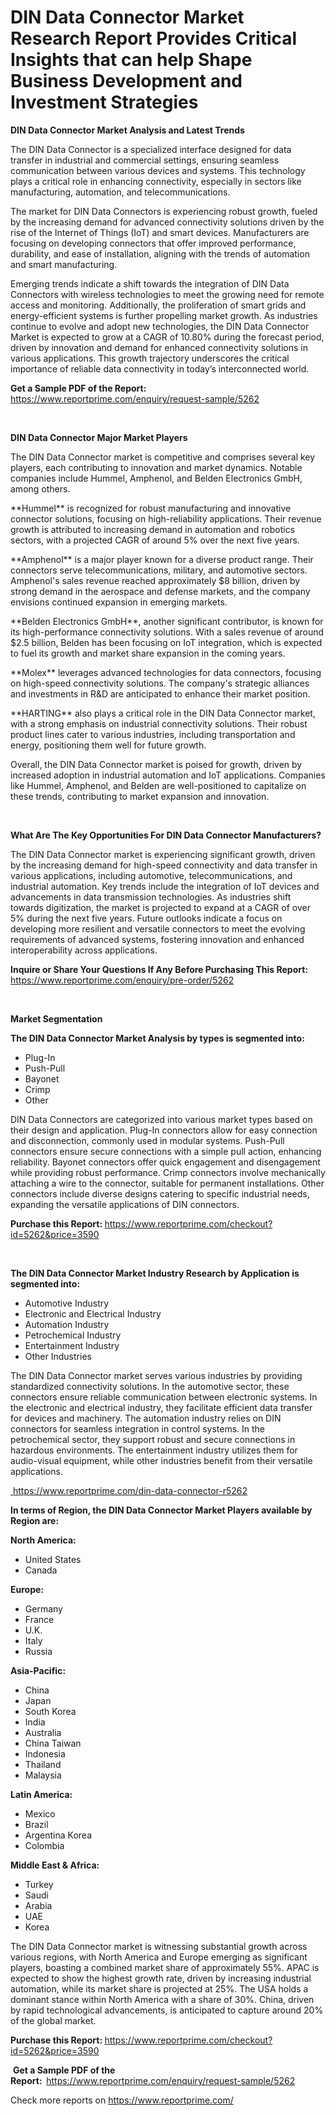 <p><h1>DIN Data Connector Market Research Report Provides Critical Insights that can help Shape Business Development and Investment Strategies</h1></p><p><strong>DIN Data Connector Market Analysis and Latest Trends</strong></p>
<p><p>The DIN Data Connector is a specialized interface designed for data transfer in industrial and commercial settings, ensuring seamless communication between various devices and systems. This technology plays a critical role in enhancing connectivity, especially in sectors like manufacturing, automation, and telecommunications.</p><p>The market for DIN Data Connectors is experiencing robust growth, fueled by the increasing demand for advanced connectivity solutions driven by the rise of the Internet of Things (IoT) and smart devices. Manufacturers are focusing on developing connectors that offer improved performance, durability, and ease of installation, aligning with the trends of automation and smart manufacturing.</p><p>Emerging trends indicate a shift towards the integration of DIN Data Connectors with wireless technologies to meet the growing need for remote access and monitoring. Additionally, the proliferation of smart grids and energy-efficient systems is further propelling market growth. As industries continue to evolve and adopt new technologies, the DIN Data Connector Market is expected to grow at a CAGR of 10.80% during the forecast period, driven by innovation and demand for enhanced connectivity solutions in various applications. This growth trajectory underscores the critical importance of reliable data connectivity in today’s interconnected world.</p></p>
<p><strong>Get a Sample PDF of the Report:&nbsp;</strong> <a href="https://www.reportprime.com/enquiry/request-sample/5262?utm_campaign=3017&utm_medium=2&utm_source=Github&utm_content=ia&utm_term=19032025&utm_id=din-data-connector">https://www.reportprime.com/enquiry/request-sample/5262</a></p>
<p>&nbsp;</p>
<p><strong>DIN Data Connector Major Market Players</strong></p>
<p><p>The DIN Data Connector market is competitive and comprises several key players, each contributing to innovation and market dynamics. Notable companies include Hummel, Amphenol, and Belden Electronics GmbH, among others.</p><p>**Hummel** is recognized for robust manufacturing and innovative connector solutions, focusing on high-reliability applications. Their revenue growth is attributed to increasing demand in automation and robotics sectors, with a projected CAGR of around 5% over the next five years.</p><p>**Amphenol** is a major player known for a diverse product range. Their connectors serve telecommunications, military, and automotive sectors. Amphenol's sales revenue reached approximately $8 billion, driven by strong demand in the aerospace and defense markets, and the company envisions continued expansion in emerging markets.</p><p>**Belden Electronics GmbH**, another significant contributor, is known for its high-performance connectivity solutions. With a sales revenue of around $2.5 billion, Belden has been focusing on IoT integration, which is expected to fuel its growth and market share expansion in the coming years.</p><p>**Molex** leverages advanced technologies for data connectors, focusing on high-speed connectivity solutions. The company's strategic alliances and investments in R&D are anticipated to enhance their market position.</p><p>**HARTING** also plays a critical role in the DIN Data Connector market, with a strong emphasis on industrial connectivity solutions. Their robust product lines cater to various industries, including transportation and energy, positioning them well for future growth.</p><p>Overall, the DIN Data Connector market is poised for growth, driven by increased adoption in industrial automation and IoT applications. Companies like Hummel, Amphenol, and Belden are well-positioned to capitalize on these trends, contributing to market expansion and innovation.</p></p>
<p>&nbsp;</p>
<p><strong>What Are The Key Opportunities For DIN Data Connector Manufacturers?</strong></p>
<p><p>The DIN Data Connector market is experiencing significant growth, driven by the increasing demand for high-speed connectivity and data transfer in various applications, including automotive, telecommunications, and industrial automation. Key trends include the integration of IoT devices and advancements in data transmission technologies. As industries shift towards digitization, the market is projected to expand at a CAGR of over 5% during the next five years. Future outlooks indicate a focus on developing more resilient and versatile connectors to meet the evolving requirements of advanced systems, fostering innovation and enhanced interoperability across applications.</p></p>
<p><strong>Inquire or Share Your Questions If Any Before Purchasing This Report:</strong> <a href="https://www.reportprime.com/enquiry/pre-order/5262?utm_campaign=3017&utm_medium=2&utm_source=Github&utm_content=ia&utm_term=19032025&utm_id=din-data-connector">https://www.reportprime.com/enquiry/pre-order/5262</a></p>
<p>&nbsp;</p>
<p><strong>Market Segmentation</strong></p>
<p><strong>The DIN Data Connector Market Analysis by types is segmented into:</strong></p>
<p><ul><li>Plug-In</li><li>Push-Pull</li><li>Bayonet</li><li>Crimp</li><li>Other</li></ul></p>
<p><p>DIN Data Connectors are categorized into various market types based on their design and application. Plug-In connectors allow for easy connection and disconnection, commonly used in modular systems. Push-Pull connectors ensure secure connections with a simple pull action, enhancing reliability. Bayonet connectors offer quick engagement and disengagement while providing robust performance. Crimp connectors involve mechanically attaching a wire to the connector, suitable for permanent installations. Other connectors include diverse designs catering to specific industrial needs, expanding the versatile applications of DIN connectors.</p></p>
<p><strong>Purchase this Report:&nbsp;</strong><a href="https://www.reportprime.com/checkout?id=5262&price=3590&utm_campaign=3017&utm_medium=2&utm_source=Github&utm_content=ia&utm_term=19032025&utm_id=din-data-connector">https://www.reportprime.com/checkout?id=5262&price=3590</a></p>
<p>&nbsp;</p>
<p><strong>The DIN Data Connector Market Industry Research by Application is segmented into:</strong></p>
<p><ul><li>Automotive Industry</li><li>Electronic and Electrical Industry</li><li>Automation Industry</li><li>Petrochemical Industry</li><li>Entertainment Industry</li><li>Other Industries</li></ul></p>
<p><p>The DIN Data Connector market serves various industries by providing standardized connectivity solutions. In the automotive sector, these connectors ensure reliable communication between electronic systems. In the electronic and electrical industry, they facilitate efficient data transfer for devices and machinery. The automation industry relies on DIN connectors for seamless integration in control systems. In the petrochemical sector, they support robust and secure connections in hazardous environments. The entertainment industry utilizes them for audio-visual equipment, while other industries benefit from their versatile applications.</p></p>
<p><a href="https://www.reportprime.com/din-data-connector-r5262?utm_campaign=3017&utm_medium=2&utm_source=Github&utm_content=ia&utm_term=19032025&utm_id=din-data-connector">&nbsp;https://www.reportprime.com/din-data-connector-r5262</a></p>
<p><strong>In terms of Region, the DIN Data Connector Market Players available by Region are:</strong></p>
<p>
    <p> <strong> North America: </strong>
        <ul>
            <li>United States</li>
            <li>Canada</li>
        </ul>
        </p> 
    <p> <strong> Europe: </strong>
        <ul>
            <li>Germany</li>
            <li>France</li>
            <li>U.K.</li>
            <li>Italy</li>
            <li>Russia</li>
        </ul>
        </p> 
    <p> <strong> Asia-Pacific: </strong>
        <ul>
            <li>China</li>
            <li>Japan</li>
            <li>South Korea</li>
            <li>India</li>
            <li>Australia</li>
            <li>China Taiwan</li>
            <li>Indonesia</li>
            <li>Thailand</li>
            <li>Malaysia</li>
        </ul>
        </p> 
    <p> <strong> Latin America: </strong>
        <ul>
            <li>Mexico</li>
            <li>Brazil</li>
            <li>Argentina Korea</li>
            <li>Colombia</li>
        </ul>
        </p> 
    <p> <strong> Middle East & Africa: </strong>
        <ul>
            <li>Turkey</li>
            <li>Saudi</li>
            <li>Arabia</li>
            <li>UAE</li>
            <li>Korea</li>
        </ul>
    </p>
    </p>
<p><p>The DIN Data Connector market is witnessing substantial growth across various regions, with North America and Europe emerging as significant players, boasting a combined market share of approximately 55%. APAC is expected to show the highest growth rate, driven by increasing industrial automation, while its market share is projected at 25%. The USA holds a dominant stance within North America with a share of 30%. China, driven by rapid technological advancements, is anticipated to capture around 20% of the global market.</p></p>
<p><strong>Purchase this Report: </strong><a href="https://www.reportprime.com/checkout?id=5262&price=3590&utm_campaign=3017&utm_medium=2&utm_source=Github&utm_content=ia&utm_term=19032025&utm_id=din-data-connector">https://www.reportprime.com/checkout?id=5262&price=3590</a></p>
<p>&nbsp;<strong>Get a Sample PDF of the Report:&nbsp;&nbsp;</strong><a href="https://www.reportprime.com/enquiry/request-sample/5262?utm_campaign=3017&utm_medium=2&utm_source=Github&utm_content=ia&utm_term=19032025&utm_id=din-data-connector">https://www.reportprime.com/enquiry/request-sample/5262</a></p>
<p><strong></strong></p>
<p>Check more reports on <a href="https://www.reportprime.com/?utm_campaign=3017&utm_medium=2&utm_source=Github&utm_content=ia&utm_term=19032025&utm_id=din-data-connector">https://www.reportprime.com/</a></p>